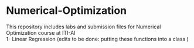 # Numerical-Optimization
This repository includes labs and submission files for Numerical Optimization course at ITI-AI  
1- Linear Regression (edits to be done: putting these functions into a class )
